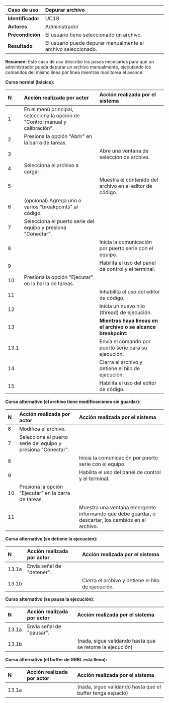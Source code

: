 | **Caso de uso**      | **Depurar archivo** |
| :---        | :---        |
| **Identificador**      | UC18 |
| **Actores**      | Administrador |
| **Precondición**   | El usuario tiene seleccionado un archivo. |
| **Resultado**   | El usuario puede depurar manualmente el archivo seleccionado. |

**Resumen:**
Este caso de uso describe los pasos necesarios para que un administrador pueda depurar un archivo manualmente, ejecutando los comandos del mismo línea por línea mientras monitorea el avance.

**Curso normal (básico):**

| **N**      | **Acción realizada por actor** | **Acción realizada por el sistema** |
| :---        | :---        | :---        |
| 1      | En el menú principal, selecciona la opción de "Control manual y calibración". |  |
| 2      | Presiona la opción "Abrir" en la barra de tareas. |  |
| 3      |  | Abre una ventana de selección de archivo. |
| 4      | Selecciona el archivo a cargar. |  |
| 5      |  | Muestra el contenido del archivo en el editor de código. |
| 6      | (opcional) Agrega uno o varios "breakpoints" al código. |  |
| 7      | Selecciona el puerto serie del equipo y presiona "Conectar". |  |
| 8      |  | Inicia la comunicación por puerto serie con el equipo. |
| 9      |  | Habilita el uso del panel de control y el terminal. |
| 10      | Presiona la opción "Ejecutar" en la barra de tareas. |  |
| 11      |  | Inhabilita el uso del editor de código. |
| 12      |  | Inicia un nuevo hilo (thread) de ejecución. |
| 13      |  | **Mientras haya líneas en el archivo o se alcance breakpoint:** |
| 13.1      |  | Envía el comando por puerto serie para su ejecución. |
| 14      |  | Cierra el archivo y detiene el hilo de ejecución. |
| 15      |  | Habilita el uso del editor de código. |

**Curso alternativo (el archivo tiene modificaciones sin guardar):**

| **N**      | **Acción realizada por actor** | **Acción realizada por el sistema** |
| :---        | :---        | :---        |
| 6      | Modifica el archivo. |  |
| 7      | Selecciona el puerto serie del equipo y presiona "Conectar". |  |
| 8      |  | Inicia la comunicación por puerto serie con el equipo. |
| 9      |  | Habilita el uso del panel de control y el terminal. |
| 10      | Presiona la opción "Ejecutar" en la barra de tareas. |  |
| 11      |  | Muestra una ventana emergente informando que debe guardar, o descartar, los cambios en el archivo. |

**Curso alternativo (se detiene la ejecución):**

| **N**      | **Acción realizada por actor** | **Acción realizada por el sistema** |
| :---        | :---        | :---        |
| 13.1a      | Envía señal de "detener". |  |
| 13.1b      |  | Cierra el archivo y detiene el hilo de ejecución. |

**Curso alternativo (se pausa la ejecución):**

| **N**      | **Acción realizada por actor** | **Acción realizada por el sistema** |
| :---        | :---        | :---        |
| 13.1a      | Envía señal de "pausar". |  |
| 13.1b      |  | (nada, sigue validando hasta que se retome la ejecución) |

**Curso alternativo (el buffer de GRBL está lleno):**

| **N**      | **Acción realizada por actor** | **Acción realizada por el sistema** |
| :---        | :---        | :---        |
| 13.1a      |  | (nada, sigue validando hasta que el buffer tenga espacio) |
